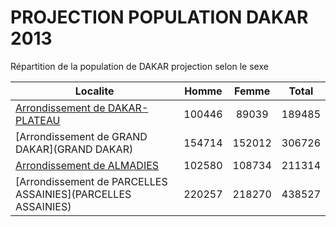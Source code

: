 # PROJECTION POPULATION DAKAR 2013
	
Répartition de la population de DAKAR projection selon le sexe
	
| Localite  | Homme | Femme | Total |
| --------- |:-----:|:-----:|:-----:|
| [Arrondissement de DAKAR-PLATEAU](DAKAR-PLATEAU) | 100446 | 89039 | 189485 |
| [Arrondissement de GRAND DAKAR](GRAND DAKAR) | 154714 | 152012 | 306726 |
| [Arrondissement de ALMADIES](ALMADIES) | 102580 | 108734 | 211314 |
| [Arrondissement de PARCELLES ASSAINIES](PARCELLES ASSAINIES) | 220257 | 218270 | 438527 |
